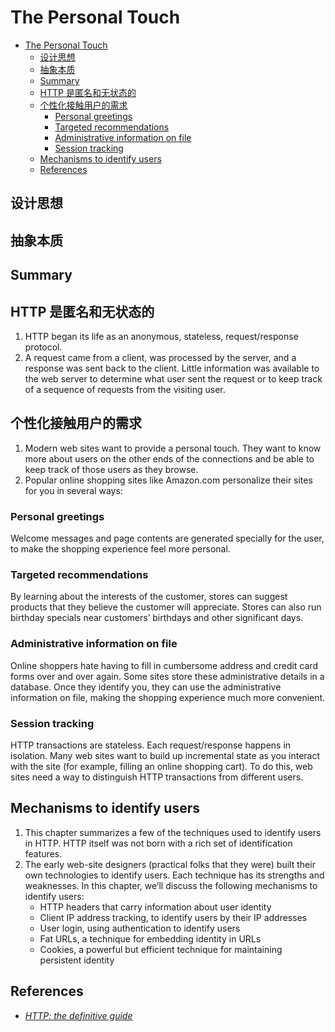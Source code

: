 # The Personal Touch


<!-- TOC -->

- [The Personal Touch](#the-personal-touch)
    - [设计思想](#设计思想)
    - [抽象本质](#抽象本质)
    - [Summary](#summary)
    - [HTTP 是匿名和无状态的](#http-是匿名和无状态的)
    - [个性化接触用户的需求](#个性化接触用户的需求)
        - [Personal greetings](#personal-greetings)
        - [Targeted recommendations](#targeted-recommendations)
        - [Administrative information on file](#administrative-information-on-file)
        - [Session tracking](#session-tracking)
    - [Mechanisms to identify users](#mechanisms-to-identify-users)
    - [References](#references)

<!-- /TOC -->


## 设计思想


## 抽象本质


## Summary

## HTTP 是匿名和无状态的
1. HTTP began its life as an anonymous, stateless, request/response protocol. 
2. A request came from a client, was processed by the server, and a response was sent back to the client. Little information was available to the web server to determine what user sent the request or to keep track of a sequence of requests from the visiting user.


## 个性化接触用户的需求
1. Modern web sites want to provide a personal touch. They want to know more about users on the other ends of the connections and be able to keep track of those users as they browse. 
2. Popular online shopping sites like Amazon.com personalize their sites for you in several ways:

### Personal greetings
Welcome messages and page contents are generated specially for the user, to make the shopping experience feel more personal.

### Targeted recommendations
By learning about the interests of the customer, stores can suggest products that they believe the customer will appreciate. Stores can also run birthday specials near customers’ birthdays and other significant days.

### Administrative information on file
Online shoppers hate having to fill in cumbersome address and credit card forms over and over again. Some sites store these administrative details in a database. Once they identify you, they can use the administrative information on file, making the shopping experience much more convenient.

### Session tracking
HTTP transactions are stateless. Each request/response happens in isolation. Many web sites want to build up incremental state as you interact with the site (for example, filling an online shopping cart). To do this, web sites need a way to distinguish HTTP transactions from different users.


## Mechanisms to identify users
1. This chapter summarizes a few of the techniques used to identify users in HTTP. HTTP itself was not born with a rich set of identification features. 
2. The early web-site designers (practical folks that they were) built their own technologies to identify users. Each technique has its strengths and weaknesses. In this chapter, we’ll discuss the following mechanisms to identify users:
    * HTTP headers that carry information about user identity
    * Client IP address tracking, to identify users by their IP addresses
    * User login, using authentication to identify users
    * Fat URLs, a technique for embedding identity in URLs
    * Cookies, a powerful but efficient technique for maintaining persistent identity


## References
* [*HTTP: the definitive guide*](https://book.douban.com/subject/1440226/)